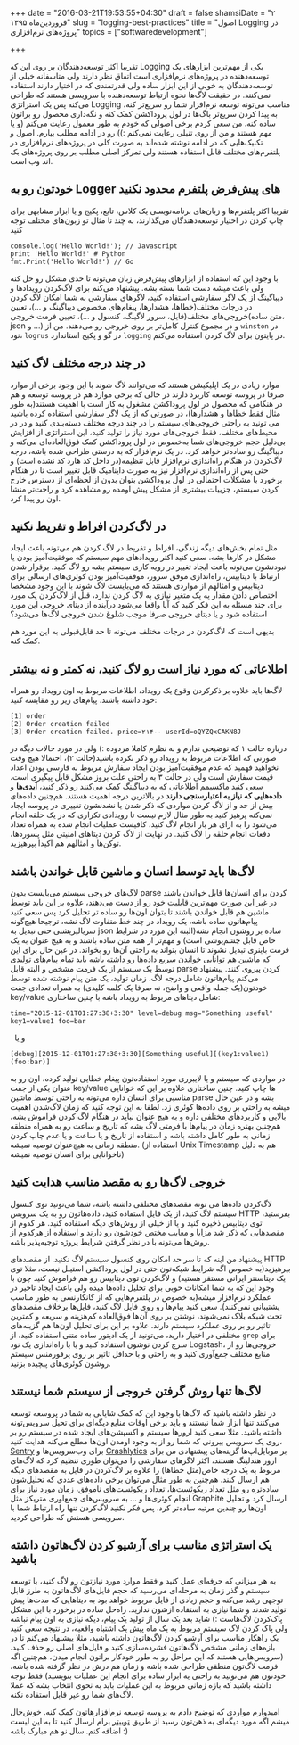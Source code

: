 +++
date = "2016-03-21T19:53:55+04:30"
draft = false
shamsiDate = "۲ فروردین‌ماه ۱۳۹۵"
slug = "logging-best-practices"
title = "اصول Logging  در پروژه‌های نرم‌افزاری"
topics = ["softwaredevelopment"]

+++

تقریبا اکثر توسعه‌دهندگان بر روی این که Logging یکی از مهم‌ترین ابزارهای یک توسعه‌دهنده در پروژه‌های نرم‌افزاری است اتفاق نظر دارند ولی متاسفانه خیلی از توسعه‌دهندگان به خوبی از این ابزار ساده ولی قدرتمندی که در اختیار دارند استفاده نمی‌کنند. در حقیقت لاگ‌ها نحوه ارتباط توسعه‌دهنده با سرویسی هستند که طراحی می‌کنه پس یک استراتژی Logging مناسب می‌تونه توسعه نرم‌افزار شما رو سریع‌تر کنه، به پیدا کردن سریع‌تر باگ‌ها در لول پروداکشن کمک کنه و نگه‌داری محصول رو براتون ساده کنه. من سعی کردم برخی اصولی که خودم به طور معمول رعایت می‌کنم (و یا مهم هستند و من از روی تنبلی رعایت نمی‌کنم :)) رو در ادامه مطلب بیارم. اصول و تکنیک‌هایی که در ادامه نوشته شده‌اند به صورت کلی در پروژه‌های نرم‌افزاری در پلتفرم‌های مختلف قابل استفاده هستند ولی تمرکز اصلی مطلب بر روی پروژه‌های بک اند وب است.

## خودتون رو به Logger های پیش‌فرض پلتفرم محدود نکنید

تقریبا اکثر پلتفرم‌ها و زبان‌های برنامه‌نویسی یک کلاس، تابع، پکیج و یا ابزار مشابهی برای چاپ کردن  در اختیار توسعه‌دهندگان می‌گذارند، به چند تا مثال تو زبون‌های مختلف توجه کنید

```
console.log('Hello World!'); // Javascript
print 'Hello World!' # Python
fmt.Print('Hello World!') // Go
```

با وجود این که استفاده از ابزارهای پیش‌فرض زبان می‌تونه تا حدی مشکل رو حل کنه ولی باعث میشه دست شما بسته بشه. پیشنهاد می‌کنم برای لاگ‌کردن رویدادها و دیباگینگ از یک لاگر سفارشی استفاده کنید، لاگرهای سفارشی به شما امکان لاگ کردن در درجات مختلف(خطاها، هشدارها، پیغام‌های مخصوص دیباگینگ و ...)، تعیین خروجی‌های مختلف(فایل، سرور لاگینگ، کنسول و ...)، تعیین فرمت خروجی(متن ساده، json و ...) و در مجموع کنترل کامل‌تر بر روی خروجی رو می‌دهند. من از `winston` در نود، `logrus` در گو و  پکیج استاندارد `logging` در پایتون برای لاگ کردن استفاده می‌کنم.

## در چند درجه مختلف لاگ کنید

موارد زیادی در یک اپلیکیشن هستند که می‌توانند لاگ شوند با این وجود برخی از موارد صرفا در پروسه توسعه کاربرد دارند در حالی که برخی موارد هم در پروسه توسعه و هم در هنگامی که محصول در لول پروداکشن مشغول به کار است با اهمیت هستند(به طور مثال فقط خطاها و هشدارها)، در صورتی که از یک لاگر سفارشی استفاده کرده باشید می تونید به راحتی خروجی‌های سیستم را در چند درجه مختلف دسته‌بندی کنید و در در محیط‌های مختلف، فقط خروجی‌های مورد نیاز را تولید کنید، این استراتژی از افزایش بی‌دلیل حجم خروجی‌های شما به‌خصوص در لول پروداکشن کمک فوق‌العاده‌ای می‌کنه و دیباگینگ رو ساده‌تر خواهد کرد. در یک نرم‌افزار که به درستی طراحی شده باشه، درجه لاگ‌کردن در هنگام راه‌اندازی نرم‌افزار قابل تنظیمه(در داخل کد هارد کد نشده است) و حتی پس از راه‌اندازی نرم‌افزار نیز به صورت داینامیک قابل تغییر است تا در هنگام برخورد با مشکلات احتمالی در لول پروداکشن بتوان بدون از لحظه‌ای از دسترس خارج کردن سیستم، جزییات بیشتری از مشکل پیش اومده رو مشاهده کرد و راحت‌تر منشا اون رو پیدا کرد.

## در لاگ‌کردن افراط و تفریط نکنید

مثل تمام بخش‌های دیگه زندگی، افراط و تفریط در لاگ کردن هم می‌تونه باعث ایجاد مشکل در کارها بشه. سعی کنید اکثر رویدادهای مهم سیستم که موفقیت‌آمیز بودن یا نبودنشون می‌تونه باعث ایجاد تغییر در رویه کاری سیستم بشه رو لاگ کنید. برقرار شدن ارتباط با دیتابیس، راه‌اندازی موفق سرور، موفقیت‌آمیز بودن کوئری‌های ارسالی برای دیتابیس و امثالهم از مواردی هستند که می‌بایست لاگ شوند با این وجود مشخصا اختصاص دادن مقدار یه یک متغیر نیازی به لاگ کردن ندارد، قبل از لاگ‌کردن یک مورد برای چند مسئله به این فکر کنید که آیا واقعا می‌شود درآینده از دیتای خروجی این مورد استفاده شود و یا دیتای خروجی صرفا موجب شلوغ شدن خروجی لاگ‌ها می‌شود؟

بدیهی است که لاگ‌کردن در درجات مختلف می‌تونه تا حد قابل‌قبولی به این مورد هم کمک کنه.

## اطلاعاتی که مورد نیاز است رو لاگ کنید، نه کمتر و نه بیشتر

لاگ‌ها باید علاوه بر ذکرکردن وقوع یک رویداد، اطلاعات مربوط به اون رویداد رو همراه خود داشته باشند. پیام‌های زیر رو مقایسه کنید:

```
[1] order
[2] Order creation failed
[3] Order creation failed. price=۲۱۴۰۰ userId=oQYZQxCAKN8J
```

درباره حالت ۱ که توضیحی ندارم و به نظرم کاملا مردوده :)‌ ولی در مورد حالات دیگه در صورتی که اطلاعات مربوط به رویداد رو ذکر نکرده باشید(حالت ۲)، احتمالا هیچ وقت نخواهید فهمید که عدم موفقیت‌آمیز بودن ایجاد سفارش مربوط به فارسی بودن اعداد قیمت سفارش است ولی در حالت ۳ به راحتی علت بروز مشکل قابل پیگیری است. سعی کنید ماکسیمم اطلاعاتی که به دیباگینگ کمک می‌کنند رو ذکر کنید، **آیدی‌ها** و **داده‌هایی که نیاز به اعتبارسنجی دارند** در بالاترین درجه اهمیت هستند. هم‌چنین داده‌های بیش از حد و از لاگ کردن مواردی که ذکر شدن یا نشدنشون تغییری در پروسه ایجاد نمی‌کنه پرهیز کنید به طور مثال لازم نیست تا رویدادی تکراری که در یک حلقه انجام می‌شود را به ازای هر بار انجام لاگ کنید، کافیست عملیات انجام شده به همراه تعداد دفعات انجام حلقه را لاگ کنید. در نهایت از لاگ کردن دیتاهای امنیتی مثل پسوردها، توکن‌ها و امثالهم هم اکیدا بپرهیزید.

## لاگ‌ها باید توسط انسان و ماشین قابل خواندن باشند

لاگ‌های خروجی سیستم می‌بایست بدون parse کردن برای انسان‌ها قابل خواندن باشند در غیر این صورت مهم‌ترین قابلیت خود رو از دست می‌دهند، علاوه بر این باید توسط ماشین هم قابل خواندن باشند تا بتوان اون‌ها رو ساده تر تحلیل کرد پس سعی کنید پیام‌هاتون ساده باشه، یک رویداد در چند خط متفاوت لاگ نشه، ترجیحا هیچ‌گونه سریالیزیشنی حتی تبدیل به json ساده بر روشون انجام نشه(البته این مورد در شرایط خاص قابل چشم‌پوشی است) و مهم‌تر از همه متن ساده باشند و به هیچ عنوان به یک فرمت باینری تبدیل نشوند تا انسان بتواند به راحتی آن‌ها رو بخواند. در عین حال برای این که ماشین هم توانایی خواندن سریع داده‌ها رو داشته باشه باید تمام پیام‌های تولیدی توسط یک سیستم از یک فرمت مشخص و البته قابل parse کردن پیروی کنند. پیشنهاد می‌کنم پیام‌هاتون شامل درجه لاگ، زمان تولید، یک متن پیام نوشته شده توسط خودتون(یک جمله واقعی و واضح، نه صرفا یک کلمه کلیدی) به همراه تعدادی جفت key/value  شامل دیتاهای مربوط به رویداد باشه با چنین ساختاری:

```
time="2015-12-01T01:27:38+3:30" level=debug msg="Something useful" key1=value1 foo=bar
```
 
و یا

```
[debug][2015-12-01T01:27:38+3:30][Something useful][(key1:value1)(foo:bar)]
```

در مواردی که سیستم و یا لایبرری مورد استفاده‌تون پیغام خطایی تولید کرده، اون رو به عنوان یکی از جفت key/value ها چاپ کنید. چنین ساختاری علاوه بر این که خوانایی مناسبی برای انسان داره می‌تونه به راحتی توسط ماشین parse بشه و در عین حال میشه به راحتی بر روی داده‌ها کوئری زد. لطفا به این توجه کنید که زمان لاگ‌شدن اهمیت بالایی و کاربردهای مختلفی داره و به هیچ عنوان نباید در هنگام لاگ کردن فراموش بشه، هم‌چنین بهتره زمان در پیام‌ها با فرمتی لاگ بشه که تاریخ و ساعت رو به همراه منطقه زمانی به طور کامل داشته باشه و استفاده از تاریخ و یا ساعت و یا عدم چاپ کردن منطقه زمانی به هیچ‌عنوان توصیه نمیشه. (استفاده از Unix Timestamp هم به دلیل ناخوانایی برای انسان توصیه نمیشه)


## خروجی لاگ‌ها رو به مقصد مناسب هدایت کنید

لاگ‌کردن داده‌ها می تونه مقصدهای مختلفی داشته باشه، شما می‌تونید توی کنسول سیستم لاگ کنید، از یک فایل استفاده کنید، داده‌هاتون رو به یک سرویس ‌HTTP بفرستید، توی دیتابیس ذخیره کنید و یا از خیلی از روش‌های دیگه استفاده کنید. هر کدوم از مقصدهایی که ذکر شد مزایا و معایب مختص خودشون رو دارند و استفاده از هرکدوم از روش‌ها می‌تونه با در نظر گرفتن شرایط پروژه توجیه‌پذیر باشه.

پیشنهاد من اینه که تا سر حد امکان روی کنسول سیستم لاگ نکنید. از مقصدهای HTTP بپرهیزید(به خصوص اگه شرایط شبکه‌تون حتی در لول پروداکشن استیبل نیست، مثلا توی یک دیتاسنتر ایرانی مستقر هستید) و لاگ‌کردن توی دیتابیس رو هم فراموش کنید چون با وجود این که به شما امکانات خوبی برای تحلیل داده‌ها میده ولی باعث ایجاد تاخیر در عملکرد نرم‌افزار میشه(به خصوص در پلتفرم‌هایی که از کانکارنسی به طور مناسب پشتیبانی نمی‌کنند). سعی کنید پیام‌ها رو روی فایل لاگ کنید، فایل‌ها برخلاف مقصدهای تحت شبکه بلاک نمی‌شوند، نوشتن بر روی آن‌ها فوق‌العاده کم‌هزینه و سریعه و کمترین تاثیر رو بر روی عملکرد سیستم دارند. علاوه بر این برای تحلیل اون‌ها هم گزینه‌های مختلفی در اختیار دارید، می‌تونید از یک ادیتور ساده متنی استفاده کنید، از `grep` برای سرچ کردن توشون استفاده کنید و یا با راه‌اندازی یک نود Logstash، خروجی‌ها رو از منابع مختلف جمع‌آوری کنید و به راحتی و با حداقل تاثیر بر روی پرفورمنس سیستم روشون کوئری‌های پیچیده بزنید.

## لاگ‌ها تنها روش گرفتن خروجی از سیستم شما نیستند

در نظر داشته باشید که لاگ‌ها با وجود این که کمک شایانی به شما در پروسعه توسعه می‌کنند تنها ابزار شما نیستند و باید برخی اوقات منابع دیگه‌ای برای تحیل سرویس‌تونه داشته باشید. مثلا سعی کنید ارورها سیستم و اکسپشن‌های ایجاد شده در سیستم رو بر روی یک سرویس بیرونی که شما رو از به وجود اومدن اون‌ها مطلع می‌کنه هدایت کنید، [Sentry](https://getsentry.com) برای وب‌سرویس‌ها و [Crashlytics](https://fabric.io/kits/crashlytics) بر موبایل‌اپ‌ها گزینه‌های پیشنهادی من برای ارور هندلینگ هستند، اکثر لاگرهای سفارشی را می‌توان طوری تنظیم کرد که لاگ‌های مربوط به یک درجه خاص(مثل خطاها) را علاوه بر لاگ‌کردن در فایل به مقصد‌های دیگه هم ارسال کنند. هم‌چنین به طور مثال می‌توان برخی داده‌های عددی که تحلیل‌شون ساده‌تره رو مثل تعداد ریکوئست‌ها، تعداد ریکوئست‌های ناموفق، زمان مورد نیاز برای انجام کوئری‌ها و ...  به سرویس‌های جمع‌اوری متریکز مثل Graphite ارسال کرد و تحلیل اون‌ها رو چندین مرتبه ساده‌تر کرد. پس فکر نکنید لاگ‌کردن تنها راه ارتباط شما با سرویسی هستش که طراحی کردید.

## یک استراتژی مناسب برای آرشیو کردن لاگ‌هاتون داشته باشید

به هر میزانی که حرفه‌ای عمل کنید و فقط موارد مورد نیازتون رو لاگ کنید، با توسعه سیستم و گذر زمان به مرحله‌ای می‌رسید که حجم فایل‌های لاگ‌هاتون به طرز قابل توجهی رشد می‌کنه و حجم زیادی از فایل مربوط خواهد بود به دیتاهایی که مدت‌ها پیش تولید شدند و شما نیازی به استفاده ازشون ندارید. راه‌حل ساده در برخورد با این مشکل پاک‌کردن لاگ‌هاست :) شاید بعد یک سال از تولید یک پیام، دیگه نیازی به اون پیام نباشه ولی پاک کردن لاگ سیستم مربوط به یک ماه پیش یک اشتباه واقعیه، در نتیجه سعی کنید یک راهکار مناسب برای آرشیو کردن لاگ‌هاتون داشته باشید، مثلا پیشنهاد می‌کنم تا  در بازه‌های زمانی مشخص لاگ‌هاتون فشرده‌سازی کنید و فایل‌های اصلی رو حذف کنید.(سرویس‌هایی هستند که این مراحل رو به طور خودکار براتون انجام میدن، هم‌چنین اگه فرمت لاگ‌تون منطقی طراحی شده باشه و زمان هم درش در نظر گرفته شده باشه، خودتون هم می‌تونید به راحتی یه ابزار ساده برای انجام این عملیات بنویسید) فقط توجه داشته باشید که بازه زمانی مربوط به این عملیات باید به نحوی انتخاب بشه که عملا لاگ‌های شما رو غیر قابل استفاده نکنه.

امیدوارم مواردی که توضیح دادم به پروسه توسعه نرم‌افزارهاتون کمک کنه. خوش‌حال میشم اگه مورد دیگه‌ای به ذهن‌تون رسید از طریق [توییتر](https://twitter.com/alireza94) برام ارسال کنید تا به این لیست اضافه کنم. سال نو هم مبارک باشه :)
